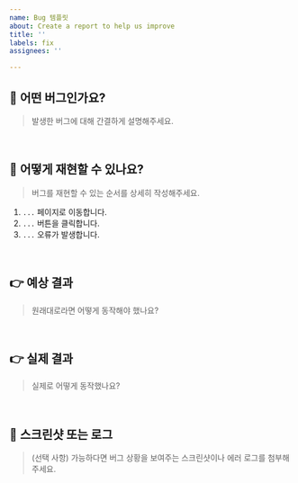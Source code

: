 ```yaml
---
name: Bug 템플릿
about: Create a report to help us improve
title: ''
labels: fix
assignees: ''

---
```


## 🚫 어떤 버그인가요?
> 발생한 버그에 대해 간결하게 설명해주세요.

<br>

## 🤔 어떻게 재현할 수 있나요?
> 버그를 재현할 수 있는 순서를 상세히 작성해주세요.
1. `...` 페이지로 이동합니다.
2. `...` 버튼을 클릭합니다.
3. `...` 오류가 발생합니다.

<br>

## 👉 예상 결과
> 원래대로라면 어떻게 동작해야 했나요?

<br>

## 👉 실제 결과
> 실제로 어떻게 동작했나요?

<br>

## 📸 스크린샷 또는 로그
> (선택 사항) 가능하다면 버그 상황을 보여주는 스크린샷이나 에러 로그를 첨부해주세요.
